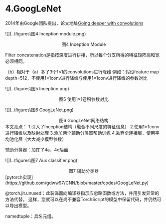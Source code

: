 # 4.GoogLeNet

2014年由Google团队提出，论文地址[Going deeper with convolutions](https://arxiv.org/pdf/1409.4842.pdf)

![](..\figures\图4 Inception module.png)

<center>图4 Inception Module</center>

Filter concatenation是指按深度进行拼接，所以每个分支所得的特征矩阵高和宽必须相同。

（b）相对于（a）多了3个1×1的convolutions进行降维
例如：假设feature map depth=512，不使用1×1conv进行降维与使用1×1conv进行降维的参数对比

![](..\figures\图5 Inception.png)

<center>
    图5 使用1×1卷积参数对比
</center>

![](..\figures\图6 GoogLeNet.png)

<center>
    图6 GoogLeNet网络结构
</center>
本文亮点：
1.引入了Inception结构（融合不同尺度的特征信息）
2.使用1×1conv进行降维以及映射处理
3.添加两个辅助分类器帮助训练
4.丢弃全连接层，使用平均池化层（大大减少模型参数）

辅助分类器：加在了4a，4d后面

![](..\figures\图7 Aux classifier.png)

<center>
    图7 辅助分类器
</center>
[pytorch实现](https://github.com/gdww97/CNN/blob/master/codes/GoogLeNet.py)

@torch.jit.unused：此装饰器向编译器指示应忽略函数或方法，并用引发异常的方法代替。 这样，您就可以在尚不兼容TorchScript的模型中保留代码，并仍然可以导出模型。

namedtuple：具名元组。